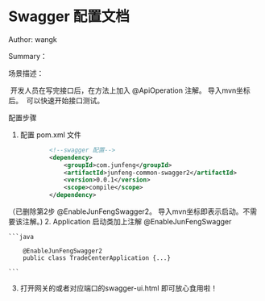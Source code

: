 # Swagger 配置文档

Author: wangk

Summary：

场景描述：

​			开发人员在写完接口后，在方法上加入 @ApiOperation 注解。
            导入mvn坐标后。
​            可以快速开始接口测试。

配置步骤

 1. 配置 pom.xml 文件

    ```xml
    		<!--swagger 配置-->
    		<dependency>
    			<groupId>com.junfeng</groupId>
    			<artifactId>junfeng-common-swagger2</artifactId>
    			<version>0.0.1</version>
    			<scope>compile</scope>
    		</dependency>
    ```
    
    
    
（已删除第2步 @EnableJunFengSwagger2。 导入mvn坐标即表示启动。不需要该注解。)
 2. Application 启动类加上注解 @EnableJunFengSwagger 
   
    ```java
    
        @EnableJunFengSwagger2
        public class TradeCenterApplication {...}
    
    ```

 3. 打开网关的或者对应端口的swagger-ui.html 即可放心食用啦！
